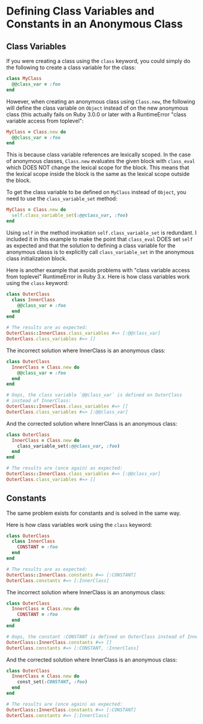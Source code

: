 # Defining Class Variables and Constants in an Anonymous Class

## Class Variables

If you were creating a class using the `class` keyword, you could simply
do the following to create a class variable for the class:

```Ruby
class MyClass
  @@class_var = :foo
end
```

However, when creating an anonymous class using `Class.new`, the following
will define the class variable on `Object` instead of on the new anonymous
class (this actually fails on Ruby 3.0.0 or later with a RuntimeError "class
variable access from toplevel":

```Ruby
MyClass = Class.new do
  @@class_var = :foo
end
```

This is because class variable references are lexically scoped. In the case
of anonymous classes, `Class.new` evaluates the given block with `class_eval`
which DOES NOT change the lexical scope for the block. This means that the lexical
scope inside the block is the same as the lexical scope outside the block.

To get the class variable to be defined on `MyClass` instead of `Object`, you
need to use the `class_variable_set` method:

```Ruby
MyClass = Class.new do
  self.class_variable_set(:@@class_var, :foo)
end
```

Using `self` in the method invokation `self.class_variable_set` is redundant.
I included it in this example to make the point that `class_eval` DOES set
`self` as expected and that the solution to defining a class variable for
the anonymous classs is to explicitly call `class_variable_set` in the anonymous
class initialization block.

Here is another example that avoids problems with "class variable access
from toplevel" RuntimeError in Ruby 3.x. Here is how class variables work
using the `class` keyword:

```Ruby
class OuterClass
  class InnerClass
    @@class_var = :foo
  end
end

# The results are as expected:
OuterClass::InnerClass.class_variables #=> [:@@class_var]
OuterClass.class_variables #=> []
```

The incorrect solution where InnerClass is an anonymous class:

```Ruby
class OuterClass
  InnerClass = Class.new do
    @@class_var = :foo
  end
end

# Oops, the class variable `@@class_var` is defined on OuterClass
# instead of InnerClass:
OuterClass::InnerClass.class_variables #=> []
OuterClass.class_variables #=> [:@@class_var]
```

And the corrected solution where InnerClass is an anonymous class:

```Ruby
class OuterClass
  InnerClass = Class.new do
    class_variable_set(:@@class_var, :foo)
  end
end

# The results are (once again) as expected:
OuterClass::InnerClass.class_variables #=> [:@@class_var]
OuterClass.class_variables #=> []
```

## Constants

The same problem exists for constants and is solved in the same way.

Here is how class variables work using the `class` keyword:

```Ruby
class OuterClass
  class InnerClass
    CONSTANT = :foo
  end
end

# The results are as expected:
OuterClass::InnerClass.constants #=> [:CONSTANT]
OuterClass.constants #=> [:InnerClass]
```

The incorrect solution where InnerClass is an anonymous class:

```Ruby
class OuterClass
  InnerClass = Class.new do
    CONSTANT = :foo
  end
end

# Oops, the constant :CONSTANT is defined on OuterClass instead of InnerClass:
OuterClass::InnerClass.constants #=> []
OuterClass.constants #=> [:CONSTANT, :InnerClass]
```

And the corrected solution where InnerClass is an anonymous class:

```Ruby
class OuterClass
  InnerClass = Class.new do
    const_set(:CONSTANT, :foo)
  end
end

# The results are (once again) as expected:
OuterClass::InnerClass.constants #=> [:CONSTANT]
OuterClass.constants #=> [:InnerClass]
```
